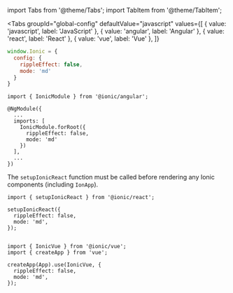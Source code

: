 import Tabs from '@theme/Tabs';
import TabItem from '@theme/TabItem';

<Tabs
  groupId="global-config"
  defaultValue="javascript"
  values={[
    { value: 'javascript', label: 'JavaScript' },
    { value: 'angular', label: 'Angular' },
    { value: 'react', label: 'React' },
    { value: 'vue', label: 'Vue' },
  ]}
>
<TabItem value="javascript">

```javascript title="example.js"
window.Ionic = {
  config: {
    rippleEffect: false,
    mode: 'md'
  }
}
```
</TabItem>
<TabItem value="angular">

```tsx title="app.module.ts"
import { IonicModule } from '@ionic/angular';

@NgModule({
  ...
  imports: [
    IonicModule.forRoot({
      rippleEffect: false,
      mode: 'md'
    })
  ],
  ...
})
```
</TabItem>
<TabItem value="react">

The `setupIonicReact` function must be called before rendering any Ionic components (including `IonApp`).
```tsx title="App.tsx"
import { setupIonicReact } from '@ionic/react';

setupIonicReact({
  rippleEffect: false,
  mode: 'md',
});
```
</TabItem>
<TabItem value="vue">

```tsx title="main.ts"

import { IonicVue } from '@ionic/vue';
import { createApp } from 'vue';
 
createApp(App).use(IonicVue, {
  rippleEffect: false,
  mode: 'md',
});
```
</TabItem>
</Tabs>